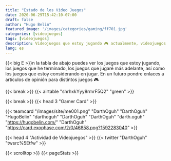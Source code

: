 ```yaml
---
title: "Estado de los Video Juegos"
date: 2020-06-29T15:42:10-07:00
draft: false
author: "Hugo Belin"
featured_image: '/images/categories/gaming/ff701.jpg'
categories: [videojuegos]
tags: [videojuegos]
description: Videojuegos que estoy jugando 🎮 actualmente, videojuegos que ya terminé, y videojuegos que estoy considerando 🎮
lang: es
---
```


{{< big E >}}n la tabla de abajo puedes ver los juegos que estoy jugando, los juegos que he terminado, los juegos que jugaré más adelante, así como los juegos que 
estoy considerando en jugar. En un futuro pondre enlaces a artículos de opinión para distintos juegos 🎮

{{< break >}}
{{< airtable "shrhxkYyy8rmrF5Q2" "green" >}}

{{< break >}}
{{< head 3 "Gamer Card" >}}

{{< teamcard 
"/images/site/me001.png"
"DarthOguh"
"DarthOguh"
"HugoBelin"
"darthoguh"
"DarthOguh"
"DarthOguh"
"darth.oguh"
"https://hugobelin.com/"
"DarthOguh"
"https://card.exophase.com/2/0/46858.png?1592283040" >}}

{{< head 4 "Actividad de Videojuegos" >}}
{{< twitter "DarthOguh" "twsrc%5Etfw" >}}

{{< scrolltop >}}
{{< pageStats >}}
